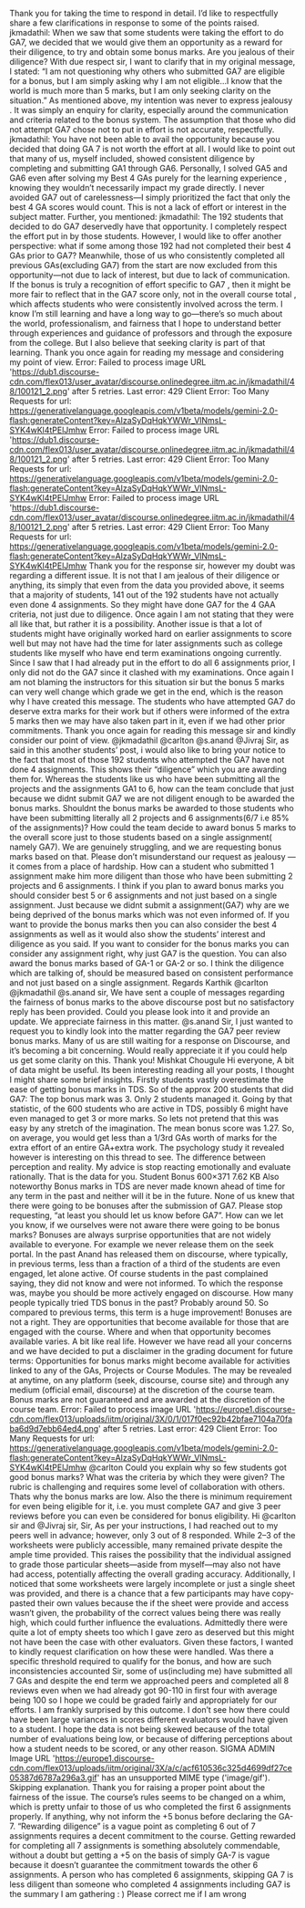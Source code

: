 Thank you for taking the time to respond in detail. I’d like to respectfully share a few clarifications in response to some of the points raised. jkmadathil: When we saw that some students were taking the effort to do GA7, we decided that we would give them an opportunity as a reward for their diligence, to try and obtain some bonus marks. Are you jealous of their diligence? With due respect sir, I want to clarify that in my original message, I stated: “I am not questioning why others who submitted GA7 are eligible for a bonus, but I am simply asking why I am not eligible…I know that the world is much more than 5 marks, but I am only seeking clarity on the situation.” As mentioned above, my intention was never to express jealousy . It was simply an enquiry for clarity, especially around the communication and criteria related to the bonus system. The assumption that those who did not attempt GA7 chose not to put in effort is not accurate, respectfully. jkmadathil: You have not been able to avail the opportunity because you decided that doing GA 7 is not worth the effort at all. I would like to point out that many of us, myself included, showed consistent diligence by completing and submitting GA1 through GA6. Personally, I solved GA5 and GA6 even after solving my Best 4 GAs purely for the learning experience , knowing they wouldn’t necessarily impact my grade directly. I never avoided GA7 out of carelessness—I simply prioritized the fact that only the best 4 GA scores would count. This is not a lack of effort or interest in the subject matter. Further, you mentioned: jkmadathil: The 192 students that decided to do GA7 deservedly have that opportunity. I completely respect the effort put in by those students. However, I would like to offer another perspective: what if some among those 192 had not completed their best 4 GAs prior to GA7? Meanwhile, those of us who consistently completed all previous GAs(excluding GA7) from the start are now excluded from this opportunity—not due to lack of interest, but due to lack of communication. If the bonus is truly a recognition of effort specific to GA7 , then it might be more fair to reflect that in the GA7 score only, not in the overall course total , which affects students who were consistently involved across the term. I know I’m still learning and have a long way to go—there’s so much about the world, professionalism, and fairness that I hope to understand better through experiences and guidance of professors and through the exposure from the college. But I also believe that seeking clarity is part of that learning. Thank you once again for reading my message and considering my point of view.
Error: Failed to process image URL 'https://dub1.discourse-cdn.com/flex013/user_avatar/discourse.onlinedegree.iitm.ac.in/jkmadathil/48/100121_2.png' after 5 retries. Last error: 429 Client Error: Too Many Requests for url: https://generativelanguage.googleapis.com/v1beta/models/gemini-2.0-flash:generateContent?key=AIzaSyDqHqkYWWr_VlNmsL-SYK4wKl4tPElJmhw
Error: Failed to process image URL 'https://dub1.discourse-cdn.com/flex013/user_avatar/discourse.onlinedegree.iitm.ac.in/jkmadathil/48/100121_2.png' after 5 retries. Last error: 429 Client Error: Too Many Requests for url: https://generativelanguage.googleapis.com/v1beta/models/gemini-2.0-flash:generateContent?key=AIzaSyDqHqkYWWr_VlNmsL-SYK4wKl4tPElJmhw
Error: Failed to process image URL 'https://dub1.discourse-cdn.com/flex013/user_avatar/discourse.onlinedegree.iitm.ac.in/jkmadathil/48/100121_2.png' after 5 retries. Last error: 429 Client Error: Too Many Requests for url: https://generativelanguage.googleapis.com/v1beta/models/gemini-2.0-flash:generateContent?key=AIzaSyDqHqkYWWr_VlNmsL-SYK4wKl4tPElJmhw
Thank you for the response sir, however my doubt was regarding a different issue. It is not that I am jealous of their diligence or anything, its simply that even from the data you provided above, it seems that a majority of students, 141 out of the 192 students have not actually even done 4 assignments. So they might have done GA7 for the 4 GAA criteria, not just due to diligence. Once again I am not stating that they were all like that, but rather it is a possibility. Another issue is that a lot of students might have originally worked hard on earlier assignments to score well but may not have had the time for later assignments such as college students like myself who have end term examinations ongoing currently. Since I saw that I had already put in the effort to do all 6 assignments prior, I only did not do the GA7 since it clashed with my examinations. Once again I am not blaming the instructors for this situation sir but the bonus 5 marks can very well change which grade we get in the end, which is the reason why I have created this message. The students who have attempted GA7 do deserve extra marks for their work but if others were informed of the extra 5 marks then we may have also taken part in it, even if we had other prior commitments. Thank you once again for reading this message sir and kindly consider our point of view.
@jkmadathil @carlton @s.anand @Jivraj Sir, as said in this another students’ post, i would also like to bring your notice to the fact that most of those 192 students who attempted the GA7 have not done 4 assignments. This shows their “diligence” which you are awarding them for. Whereas the students like us who have been submitting all the projects and the assignments GA1 to 6, how can the team conclude that just because we didnt submit GA7 we are not diligent enough to be awarded the bonus marks. Shouldnt the bonus marks be awarded to those students who have been submitting literally all 2 projects and 6 assignments(6/7 i.e 85% of the assignments)? How could the team decide to award bonus 5 marks to the overall score just to those students based on a single assignment( namely GA7).  We are genuinely struggling, and we are requesting bonus marks based on that. Please don’t misunderstand our request as jealousy — it comes from a place of hardship. How can a student who submitted 1 assignment make him more diligent than those who have been submitting 2 projects and 6 assignments. I think if you plan to award bonus marks you should consider best 5 or 6 assignments and not just based on a single assignment. Just because we didnt submit a assignment(GA7) why are we being deprived of the bonus marks which was not even informed of. If you want to provide the bonus marks then you can also consider the best 4 assignments as well as it would also show the students’ interest and diligence as you said. If you want to consider for the bonus marks you can consider any assignment right, why just GA7 is the question. You can also award the bonus marks based of GA-1 or GA-2 or so. I think the diligence which are talking of, should be measured based on consistent performance and not just based on a single assignment. Regards Karthik
@carlton @jkmadathil @s.anand sir, We have sent a couple of messages regarding the fairness of bonus marks to the above discourse post but no satisfactory reply has been provided. Could you please look into it and provide an update. We appreciate fairness in this matter.
@s.anand Sir, I just wanted to request you to kindly look into the matter regarding the GA7 peer review bonus marks. Many of us are still waiting for a response on Discourse, and it’s becoming a bit concerning. Would really appreciate it if you could help us get some clarity on this. Thank you! Mishkat Chougule
Hi everyone, A bit of data might be useful. Its been interesting reading all your posts, I thought I might share some brief insights. Firstly students vastly overestimate the ease of getting bonus marks in TDS. So of the approx 200 students that did GA7: The top bonus mark was 3. Only 2 students managed it. Going by that statistic, of the 600 students who are active in TDS, possibly 6 might have even managed to get 3 or more marks. So lets not pretend that this was easy by any stretch of the imagination. The mean bonus score was 1.27. So, on average, you would get less than a 1/3rd GAs worth of marks for the extra effort of an entire GA+extra work. The psychology study it revealed however is interesting on this thread to see. The difference between perception and reality. My advice is stop reacting emotionally and evaluate rationally. That is the data for you. Student Bonus 600×371 7.62 KB Also noteworthy Bonus marks in TDS are never made known ahead of time for any term in the past and neither will it be in the future. None of us knew that there were going to be bonuses after the submission of GA7. Please stop requesting, “at least you should let us know before GA7”. How can we let you know, if we ourselves were not aware there were going to be bonus marks? Bonuses are always surprise opportunities that are not widely available to everyone. For example we never release them on the seek portal. In the past Anand has released them on discourse, where typically, in previous terms, less than a fraction of a third of the students are even engaged, let alone active. Of course students in the past complained saying, they did not know and were not informed. To which the response was, maybe you should be more actively engaged on discourse. How many people typically tried TDS bonus in the past? Probably around 50. So compared to previous terms, this term is a huge improvement! Bonuses are not a right. They are opportunities that become available for those that are engaged with the course. Where and when that opportunity becomes available varies. A bit like real life. However we have read all your concerns and we have decided to put a disclaimer in the grading document for future terms: Opportunities for bonus marks might become available for activities linked to any of the GAs, Projects or Course Modules. The may be revealed at anytime, on any platform (seek, discourse, course site) and through any medium (official email, discourse) at the discretion of the course team. Bonus marks are not guaranteed and are awarded at the discretion of the course team.
Error: Failed to process image URL 'https://europe1.discourse-cdn.com/flex013/uploads/iitm/original/3X/0/1/017f0ec92b42bfae7104a70faba6d9d7ebb64ed4.png' after 5 retries. Last error: 429 Client Error: Too Many Requests for url: https://generativelanguage.googleapis.com/v1beta/models/gemini-2.0-flash:generateContent?key=AIzaSyDqHqkYWWr_VlNmsL-SYK4wKl4tPElJmhw
@carlton Could you explain why so few students got good bonus marks? What was the criteria by which they were given?
The rubric is challenging and requires some level of collaboration with others. Thats why the bonus marks are low. Also the there is minimum requirement for even being eligible for it, i.e. you must complete GA7 and give 3 peer reviews before you can even be considered for bonus eligibility.
Hi @carlton sir and @Jivraj sir, Sir, As per your instructions, I had reached out to my peers well in advance; however, only 3 out of 8 responded. While 2–3 of the worksheets were publicly accessible, many remained private despite the ample time provided. This raises the possibility that the individual assigned to grade those particular sheets—aside from myself—may also not have had access, potentially affecting the overall grading accuracy. Additionally, I noticed that some worksheets were largely incomplete or just a single sheet was provided, and there is a chance that a few participants may have copy-pasted their own values because the if the sheet were provide and access wasn’t given, the probability of the correct values being there was really high, which could further influence the evaluations. Admittedly there were quite a lot of empty sheets too which I gave zero as deserved but this might not have been the case with other evaluators. Given these factors, I wanted to kindly request clarification on how these were handled. Was there a specific threshold required to qualify for the bonus, and how are such inconsistencies accounted Sir, some of us(including me) have submitted all 7 GAs and despite the end term we approached peers and completed all 8 reviews even when we had already got 90-110 in first four with average being 100 so I hope we could be graded fairly and appropriately for our efforts.
I am frankly surprised by this outcome. I don’t see how there could have been large variances in scores different evaluators would have given to a student. I hope the data is not being skewed because of the  total number of evaluations being low, or because of differing perceptions about how a student needs to be scored, or any other reason.
SIGMA ADMIN
Image URL 'https://europe1.discourse-cdn.com/flex013/uploads/iitm/original/3X/a/c/acf610536c325d4699df27ce05387d6787a296a3.gif' has an unsupported MIME type ('image/gif'). Skipping explanation.
Thank you for raising a proper point about the fairness of the issue. The  course’s rules  seems to be changed on a whim, which is pretty unfair to those of us who completed the first 6 assignments properly. If anything, why not inform the +5 bonus before declaring the GA-7. “Rewarding diligence” is a vague point as completing 6 out of 7 assignments requires a decent commitment to the course. Getting rewarded for completing all 7 assignments is something absolutely commendable, without a doubt but getting a +5 on the basis of simply GA-7 is vague because it doesn’t guarantee the commitment towards the other 6 assignments. A person who has completed 6 assignments, skipping GA 7 is less diligent than someone who completed 4 assignments including GA7 is the summary I am gathering : ) Please correct me if I am wrong
